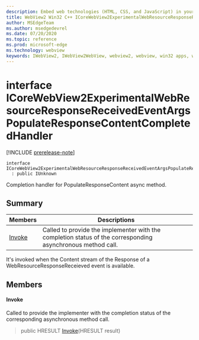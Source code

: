 ```yaml
---
description: Embed web technologies (HTML, CSS, and JavaScript) in your native applications with the Microsoft Edge WebView2 control
title: WebView2 Win32 C++ ICoreWebView2ExperimentalWebResourceResponseReceivedEventArgsPopulateResponseContentCompletedHandler
author: MSEdgeTeam
ms.author: msedgedevrel
ms.date: 07/20/2020
ms.topic: reference
ms.prod: microsoft-edge
ms.technology: webview
keywords: IWebView2, IWebView2WebView, webview2, webview, win32 apps, win32, edge, ICoreWebView2, ICoreWebView2Controller, browser control, edge html, ICoreWebView2ExperimentalWebResourceResponseReceivedEventArgsPopulateResponseContentCompletedHandler
---
```


# interface ICoreWebView2ExperimentalWebResourceResponseReceivedEventArgsPopulateResponseContentCompletedHandler 

[!INCLUDE [prerelease-note](../../includes/prerelease-note.md)]

```
interface ICoreWebView2ExperimentalWebResourceResponseReceivedEventArgsPopulateResponseContentCompletedHandler
  : public IUnknown
```

Completion handler for PopulateResponseContent async method.

## Summary

 Members                        | Descriptions
--------------------------------|---------------------------------------------
[Invoke](#invoke) | Called to provide the implementer with the completion status of the corresponding asynchronous method call.

It's invoked when the Content stream of the Response of a WebResourceResponseReceieved event is available.

## Members

#### Invoke 

Called to provide the implementer with the completion status of the corresponding asynchronous method call.

> public HRESULT [Invoke](#invoke)(HRESULT result)

